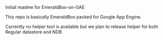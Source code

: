 Initial readme for EmeraldBox-on-GAE

This repo is basically EmeraldBox packed for Google App Engine.

Currently no helper tool is available but we plan to release helper for both Regular datastore and NDB